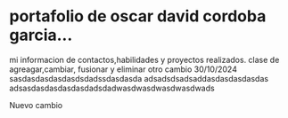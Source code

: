 # portafolio de oscar david cordoba garcia...
mi informacion de contactos,habilidades y proyectos realizados.
clase de agreagar,cambiar, fusionar y eliminar
otro cambio 30/10/2024
sasdasdasdasdasdsdadssdasdasda
adsadsdsadsaddasdasdasdasdas
adsasdasdasdasdasdadsdadwasdwasdwasdwasdwads

Nuevo cambio